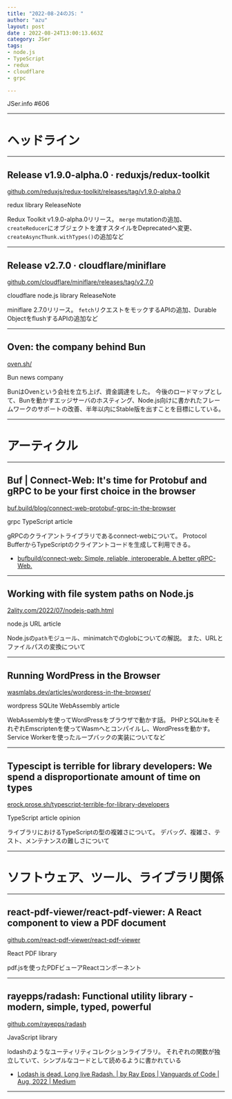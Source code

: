 ```yaml
---
title: "2022-08-24のJS: "
author: "azu"
layout: post
date : 2022-08-24T13:00:13.663Z
category: JSer
tags:
- node.js
- TypeScript
- redux
- cloudflare
- grpc

---
```


JSer.info #606

----

<h1 class="site-genre">ヘッドライン</h1>

----

## Release v1.9.0-alpha.0 · reduxjs/redux-toolkit
[github.com/reduxjs/redux-toolkit/releases/tag/v1.9.0-alpha.0](https://github.com/reduxjs/redux-toolkit/releases/tag/v1.9.0-alpha.0 "Release v1.9.0-alpha.0 · reduxjs/redux-toolkit")
<p class="jser-tags jser-tag-icon"><span class="jser-tag">redux</span> <span class="jser-tag">library</span> <span class="jser-tag">ReleaseNote</span></p>

Redux Toolkit v1.9.0-alpha.0リリース。
`merge` mutationの追加、`createReducer`にオブジェクトを渡すスタイルをDeprecatedへ変更、`createAsyncThunk.withTypes()`の追加など


----

## Release v2.7.0 · cloudflare/miniflare
[github.com/cloudflare/miniflare/releases/tag/v2.7.0](https://github.com/cloudflare/miniflare/releases/tag/v2.7.0 "Release v2.7.0 · cloudflare/miniflare")
<p class="jser-tags jser-tag-icon"><span class="jser-tag">cloudflare</span> <span class="jser-tag">node.js</span> <span class="jser-tag">library</span> <span class="jser-tag">ReleaseNote</span></p>

miniflare 2.7.0リリース。
`fetch`リクエストをモックするAPIの追加、Durable ObjectをflushするAPIの追加など


----

## Oven: the company behind Bun
[oven.sh/](https://oven.sh/ "Oven: the company behind Bun")
<p class="jser-tags jser-tag-icon"><span class="jser-tag">Bun</span> <span class="jser-tag">news</span> <span class="jser-tag">company</span></p>

BunはOvenという会社を立ち上げ、資金調達をした。
今後のロードマップとして、Bunを動かすエッジサーバのホスティング、Node.js向けに書かれたフレームワークのサポートの改善、半年以内にStable版を出すことを目標にしている。


----
<h1 class="site-genre">アーティクル</h1>

----

## Buf | Connect-Web: It&#039;s time for Protobuf and gRPC to be your first choice in the browser
[buf.build/blog/connect-web-protobuf-grpc-in-the-browser](https://buf.build/blog/connect-web-protobuf-grpc-in-the-browser "Buf | Connect-Web: It&#039;s time for Protobuf and gRPC to be your first choice in the browser")
<p class="jser-tags jser-tag-icon"><span class="jser-tag">grpc</span> <span class="jser-tag">TypeScript</span> <span class="jser-tag">article</span></p>

gRPCのクライアントライブラリであるconnect-webについて。
Protocol BufferからTypeScriptのクライアントコードを生成して利用できる。

- [bufbuild/connect-web: Simple, reliable, interoperable. A better gRPC-Web.](https://github.com/bufbuild/connect-web "bufbuild/connect-web: Simple, reliable, interoperable. A better gRPC-Web.")

----

## Working with file system paths on Node.js
[2ality.com/2022/07/nodejs-path.html](https://2ality.com/2022/07/nodejs-path.html "Working with file system paths on Node.js")
<p class="jser-tags jser-tag-icon"><span class="jser-tag">node.js</span> <span class="jser-tag">URL</span> <span class="jser-tag">article</span></p>

Node.jsの`path`モジュール、minimatchでのglobについての解説。
また、URLとファイルパスの変換について


----

## Running WordPress in the Browser
[wasmlabs.dev/articles/wordpress-in-the-browser/](https://wasmlabs.dev/articles/wordpress-in-the-browser/ "Running WordPress in the Browser")
<p class="jser-tags jser-tag-icon"><span class="jser-tag">wordpress</span> <span class="jser-tag">SQLite</span> <span class="jser-tag">WebAssembly</span> <span class="jser-tag">article</span></p>

WebAssemblyを使ってWordPressをブラウザで動かす話。
PHPとSQLiteをそれぞれEmscriptenを使ってWasmへとコンパイルし、WordPressを動かす。
Service Workerを使ったループバックの実装についてなど


----

## Typescipt is terrible for library developers: We spend a disproportionate amount of time on types
[erock.prose.sh/typescript-terrible-for-library-developers](https://erock.prose.sh/typescript-terrible-for-library-developers "Typescipt is terrible for library developers: We spend a disproportionate amount of time on types")
<p class="jser-tags jser-tag-icon"><span class="jser-tag">TypeScript</span> <span class="jser-tag">article</span> <span class="jser-tag">opinion</span></p>

ライブラリにおけるTypeScriptの型の複雑さについて。
デバッグ、複雑さ、テスト、メンテナンスの難しさについて


----
<h1 class="site-genre">ソフトウェア、ツール、ライブラリ関係</h1>

----

## react-pdf-viewer/react-pdf-viewer: A React component to view a PDF document
[github.com/react-pdf-viewer/react-pdf-viewer](https://github.com/react-pdf-viewer/react-pdf-viewer "react-pdf-viewer/react-pdf-viewer: A React component to view a PDF document")
<p class="jser-tags jser-tag-icon"><span class="jser-tag">React</span> <span class="jser-tag">PDF</span> <span class="jser-tag">library</span></p>

pdf.jsを使ったPDFビューアReactコンポーネント


----

## rayepps/radash: Functional utility library - modern, simple, typed, powerful
[github.com/rayepps/radash](https://github.com/rayepps/radash "rayepps/radash: Functional utility library - modern, simple, typed, powerful")
<p class="jser-tags jser-tag-icon"><span class="jser-tag">JavaScript</span> <span class="jser-tag">library</span></p>

lodashのようなユーティリティコレクションライブラリ。
それぞれの関数が独立していて、シンプルなコードとして読めるように書かれている

- [Lodash is dead. Long live Radash. | by Ray Epps | Vanguards of Code | Aug, 2022 | Medium](https://medium.com/vanguards-of-code/lodash-is-dead-long-live-radash-d9d52abf428b "Lodash is dead. Long live Radash. | by Ray Epps | Vanguards of Code | Aug, 2022 | Medium")

----
